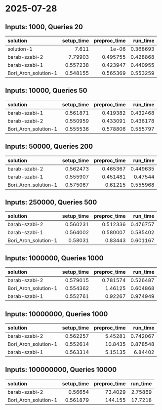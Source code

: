 # 2025-07-28

## Inputs: 1000, Queries 20

| solution             |   setup_time |   preproc_time |   run_time |
|:---------------------|-------------:|---------------:|-----------:|
| solution-1           |     7.611    |       1e-06    |   0.368693 |
| barab-szabi-2        |     7.79903  |       0.495755 |   0.428868 |
| barab-szabi-1        |     0.557238 |       0.423947 |   0.440955 |
| Bori_Aron_solution-1 |     0.548155 |       0.565369 |   0.553259 |

## Inputs: 10000, Queries 50

| solution             |   setup_time |   preproc_time |   run_time |
|:---------------------|-------------:|---------------:|-----------:|
| barab-szabi-1        |     0.561871 |       0.419382 |   0.432468 |
| barab-szabi-2        |     0.550959 |       0.433091 |   0.436178 |
| Bori_Aron_solution-1 |     0.555536 |       0.578806 |   0.555797 |

## Inputs: 50000, Queries 200

| solution             |   setup_time |   preproc_time |   run_time |
|:---------------------|-------------:|---------------:|-----------:|
| barab-szabi-2        |     0.562473 |       0.465367 |   0.449635 |
| barab-szabi-1        |     0.555907 |       0.451481 |   0.47544  |
| Bori_Aron_solution-1 |     0.575067 |       0.61215  |   0.555968 |

## Inputs: 250000, Queries 500

| solution             |   setup_time |   preproc_time |   run_time |
|:---------------------|-------------:|---------------:|-----------:|
| barab-szabi-2        |     0.560231 |       0.512336 |   0.476757 |
| barab-szabi-1        |     0.564002 |       0.580007 |   0.585402 |
| Bori_Aron_solution-1 |     0.58031  |       0.83443  |   0.601167 |

## Inputs: 1000000, Queries 1000

| solution             |   setup_time |   preproc_time |   run_time |
|:---------------------|-------------:|---------------:|-----------:|
| barab-szabi-2        |     0.579015 |       0.781574 |   0.526487 |
| Bori_Aron_solution-1 |     0.554362 |       1.46125  |   0.604868 |
| barab-szabi-1        |     0.552761 |       0.92267  |   0.974949 |

## Inputs: 10000000, Queries 1000

| solution             |   setup_time |   preproc_time |   run_time |
|:---------------------|-------------:|---------------:|-----------:|
| barab-szabi-2        |     0.562257 |        5.45281 |   0.742067 |
| Bori_Aron_solution-1 |     0.552614 |       10.8435  |   0.878548 |
| barab-szabi-1        |     0.563314 |        5.15135 |   6.84402  |

## Inputs: 100000000, Queries 10000

| solution             |   setup_time |   preproc_time |   run_time |
|:---------------------|-------------:|---------------:|-----------:|
| barab-szabi-2        |     0.56654  |        73.4029 |    2.75869 |
| Bori_Aron_solution-1 |     0.561879 |       144.155  |   17.7218  |